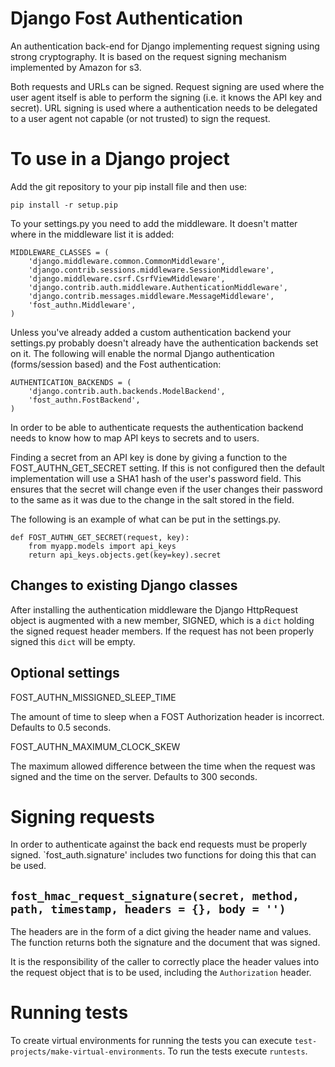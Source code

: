 # Django Fost Authentication #


An authentication back-end for Django implementing request signing using strong cryptography. It is based on the request signing mechanism implemented by Amazon for s3.

Both requests and URLs can be signed. Request signing are used where the user agent itself is able to perform the signing (i.e. it knows the API key and secret). URL signing is used where a authentication needs to be delegated to a user agent not capable (or not trusted) to sign the request.


# To use in a Django project #

Add the git repository to your pip install file and then use:

    pip install -r setup.pip

To your settings.py you need to add the middleware. It doesn't matter where in the middleware list it is added:

    MIDDLEWARE_CLASSES = (
        'django.middleware.common.CommonMiddleware',
        'django.contrib.sessions.middleware.SessionMiddleware',
        'django.middleware.csrf.CsrfViewMiddleware',
        'django.contrib.auth.middleware.AuthenticationMiddleware',
        'django.contrib.messages.middleware.MessageMiddleware',
        'fost_authn.Middleware',
    )

Unless you've already added a custom authentication backend your settings.py probably doesn't already have the authentication backends set on it. The following will enable the normal Django authentication (forms/session based) and the Fost authentication:

    AUTHENTICATION_BACKENDS = (
        'django.contrib.auth.backends.ModelBackend',
        'fost_authn.FostBackend',
    )

In order to be able to authenticate requests the authentication backend needs to know how to map API keys to secrets and to users.

Finding a secret from an API key is done by giving a function to the FOST_AUTHN_GET_SECRET setting. If this is not configured then the default implementation will use a SHA1 hash of the user's password field. This ensures that the secret will change even if the user changes their password to the same as it was due to the change in the salt stored in the field.

The following is an example of what can be put in the settings.py.

    def FOST_AUTHN_GET_SECRET(request, key):
        from myapp.models import api_keys
        return api_keys.objects.get(key=key).secret


## Changes to existing Django classes ##

After installing the authentication middleware the Django HttpRequest object is augmented with a new member, SIGNED, which is a `dict` holding the signed request header members. If the request has not been properly signed this `dict` will be empty.


## Optional settings ##

FOST_AUTHN_MISSIGNED_SLEEP_TIME

The amount of time to sleep when a FOST Authorization header is incorrect. Defaults to 0.5 seconds.

FOST_AUTHN_MAXIMUM_CLOCK_SKEW

The maximum allowed difference between the time when the request was signed and the time on the server. Defaults to 300 seconds.


# Signing requests #

In order to authenticate against the back end requests must be properly signed. `fost_auth.signature' includes two functions for doing this that can be used.

## `fost_hmac_request_signature(secret, method, path, timestamp, headers = {}, body = '')` ##

The headers are in the form of a dict giving the header name and values. The function returns both the signature and the document that was signed.

It is the responsibility of the caller to correctly place the header values into the request object that is to be used, including the `Authorization` header.


# Running tests #


To create virtual environments for running the tests you can execute `test-projects/make-virtual-environments`. To run the tests execute `runtests`.

